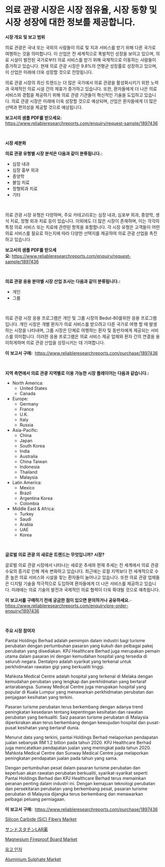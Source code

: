 <p><h1>의료 관광 시장은 시장 점유율, 시장 동향 및 시장 성장에 대한 정보를 제공합니다.</h1></p><p><strong>시장 개요 및 보고 범위</strong></p>
<p><p>의료 관광은 국내 또는 국외의 사람들이 의료 및 치과 서비스를 받기 위해 다른 국가로 여행하는 것을 의미합니다. 이 산업은 전 세계적으로 폭발적인 성장을 보이고 있으며, 의료 시설이 발전된 국가로부터 의료 서비스를 받기 위해 국제적으로 이동하는 사람들이 증가하고 있습니다. 현재 의료 관광 시장은 9.8%의 연평균 성장률로 성장하고 있으며, 이 산업은 미래에 더욱 성장할 것으로 전망됩니다.</p><p>의료 관광 시장의 최신 트렌드는 더 많은 국가에서 의료 관광을 활성화시키기 위한 노력과 국제적인 의료 시설 간의 제휴가 증가하고 있습니다. 또한, 환자들에게 더 나은 의료 서비스와 경험을 제공하기 위해 의료 관광 기관들이 혁신적인 기술을 도입하고 있습니다. 의료 관광 시장은 미래에 더욱 성장할 것으로 예상되며, 산업은 환자들에게 더 많은 선택과 편의성을 제공할 것으로 예상됩니다.</p></p>
<p><strong>보고서의 샘플 PDF를 받으세요:</strong> <a href="https://www.reliableresearchreports.com/enquiry/request-sample/1897436">https://www.reliableresearchreports.com/enquiry/request-sample/1897436</a></p>
<p>&nbsp;</p>
<p><strong>시장 세분화</strong></p>
<p><strong>의료 관광 유형별 시장 분석은 다음과 같이 분류됩니다.:</strong></p>
<p><ul><li>심장 내과</li><li>심장 흉부 외과</li><li>종양학</li><li>불임 치료</li><li>정형외과 치료</li><li>기타</li></ul></p>
<p>&nbsp;</p>
<p><p>의료 관광 시장 유형은 다양하며, 주요 카테고리로는 심장 내과, 심포부 외과, 종양학, 생식 치료, 정형 외과 치료 등이 있습니다. 이외에도 더 많은 시장이 존재하며, 이는 각각의 특정 의료 서비스 또는 치료에 관련된 항목을 포함합니다. 각 시장 유형은 고객들이 어떤 의료 서비스를 필요로 하는지에 따라 다양한 선택지를 제공하여 의료 관광 산업을 촉진하고 있습니다.</p></p>
<p><strong>보고서의 샘플 PDF를 받으세요:</strong>&nbsp;<a href="https://www.reliableresearchreports.com/enquiry/request-sample/1897436">https://www.reliableresearchreports.com/enquiry/request-sample/1897436</a></p>
<p>&nbsp;</p>
<p><strong> 의료 관광 응용 분야별 시장 산업 조사는 다음과 같이 분류됩니다.:</strong></p>
<p><ul><li>개인</li><li>그룹</li></ul></p>
<p>&nbsp;</p>
<p><p>의료 관광 시장 응용 프로그램은 개인 및 그룹 시장의 Bedut-80를위한 응용 프로그램입니다. 개인 시장은 개별 환자가 의료 서비스를 받으려고 다른 국가로 여행 할 때 발생하는 시장을 나타내며, 그룹 시장은 단체로 여행하는 환자 및 동반자에게 제공되는 서비스를 의미합니다. 이러한 응용 프로그램은 의료 서비스 제공 업체와 환자 간의 연결을 용이하게하며 의료 관광 산업을 성장시키는 데 기여합니다.</p></p>
<p><strong>이 보고서 구매:</strong>&nbsp; <a href="https://www.reliableresearchreports.com/purchase/1897436">https://www.reliableresearchreports.com/purchase/1897436</a></p>
<p>&nbsp;</p>
<p><strong>지역 측면에서 의료 관광 지역별로 이용 가능한 시장 플레이어는 다음과 같습니다.:</strong></p>
<p><ul>
    <li>
        North America:
        <ul>
            <li>United States</li>
            <li>Canada</li>
        </ul>
    </li>
    <li>
        Europe:
        <ul>
            <li>Germany</li>
            <li>France</li>
            <li>U.K.</li>
            <li>Italy</li>
            <li>Russia</li>
        </ul>
    </li>
    <li>
        Asia-Pacific:
        <ul>
            <li>China</li>
            <li>Japan</li>
            <li>South Korea</li>
            <li>India</li>
            <li>Australia</li>
            <li>China Taiwan</li>
            <li>Indonesia</li>
            <li>Thailand</li>
            <li>Malaysia</li>
        </ul>
    </li>
    <li>
        Latin America:
        <ul>
            <li>Mexico</li>
            <li>Brazil</li>
            <li>Argentina Korea</li>
            <li>Colombia</li>
        </ul>
    </li>
    <li>
        Middle East & Africa:
        <ul>
            <li>Turkey</li>
            <li>Saudi</li>
            <li>Arabia</li>
            <li>UAE</li>
            <li>Korea</li>
        </ul>
    </li>
    </ul></p>
<p>&nbsp;</p>
<p><strong>글로벌 의료 관광 의 새로운 트렌드는 무엇입니까? 시장?</strong></p>
<p><p>글로벌 의료 관광 시장에서 나타나는 새로운 추세와 현재 추세는 전 세계에서 의료 관광 수요의 증가로 인해 계속 변화하고 있습니다. 최근에는 로컬 지역보다 전 세계적으로 수준 높은 의료 서비스와 시설을 찾는 환자들이 늘어나고 있습니다. 또한 의료 관광 업체들은 디지털 기술을 적극적으로 도입하여 환자들에게 더 나은 서비스를 제공하고 있습니다. 미래에는 의료 기술의 발전과 국제적인 의료 협력이 더욱 확대될 것으로 예측됩니다.</p></p>
<p><strong>이 보고서를 구매하기 전에 궁금한 점이 있으면 문의하거나 공유하세요.</strong>- <a href="https://www.reliableresearchreports.com/enquiry/pre-order-enquiry/1897436">https://www.reliableresearchreports.com/enquiry/pre-order-enquiry/1897436</a></p>
<p>&nbsp;</p>
<p><strong>주요 시장 참여자</strong></p>
<p><p>Pantai Holdings Berhad adalah pemimpin dalam industri bagi turisme perubatan dengan pertumbuhan pasaran yang kukuh dan pelbagai pakej perubatan yang disediakan. KPJ Healthcare Berhad juga merupakan pemain utama dalam pasaran ini dengan kemudahan hospital yang tersedia di seluruh negara. Dentalpro adalah syarikat yang terkenal untuk perkhidmatan rawatan gigi yang berkualiti tinggi.</p><p>Mahkota Medical Centre adalah hospital yang terkenal di Melaka dengan kemudahan perubatan yang lengkap dan perkhidmatan yang bertaraf antarabangsa. Sunway Medical Centre juga merupakan hospital yang popular di Kuala Lumpur yang menawarkan perkhidmatan perubatan dan penjagaan kesihatan yang terkini.</p><p>Pasaran turisme perubatan terus berkembang dengan adanya trend peningkatan kesedaran tentang kepentingan kesihatan dan rawatan perubatan yang berkualiti. Saiz pasaran turisme perubatan di Malaysia diperkirakan akan terus berkembang dengan kewujudan hospital dan pusat-pusat kesihatan yang bertaraf dunia.</p><p>Menurut data yang terkini, pantai Holdings Berhad melaporkan pendapatan jualan sebanyak RM 1.2 billion pada tahun 2020. KPJ Healthcare Berhad juga mencatatkan pendapatan jualan yang meningkat pada tahun 2020. Mahkota Medical Centre dan Sunway Medical Centre juga melaporkan peningkatan pendapatan jualan pada tahun yang sama.</p><p>Dengan pertumbuhan pesat dalam pasaran turisme perubatan dan keperluan akan rawatan perubatan berkualiti, syarikat-syarikat seperti Pantai Holdings Berhad dan KPJ Healthcare Berhad terus memainkan peranan penting dalam industri ini. Dengan kemajuan teknologi perubatan dan persekitaran perubatan yang berkembang pesat, pasaran turisme perubatan di Malaysia dijangka terus berkembang dan menawarkan pelbagai peluang perniagaan.</p></p>
<p><strong>이 보고서 구매:</strong>&nbsp;&nbsp;<a href="https://www.reliableresearchreports.com/purchase/1897436">https://www.reliableresearchreports.com/purchase/1897436</a></p>
<p><p><a href="https://issuu.com/reportprime-2/docs/silicon-carbide-sic-fibers-market-size-2030.pptx">Silicon Carbide (SiC) Fibers Market</a></p><p><a href="https://github.com/xnljig2898992/Market-Research-Report-List-1/blob/main/3133358193394.md">サンドスタチンLAR薬</a></p><p><a href="https://github.com/jhcraigie/Market-Research-Report-List-2/blob/main/magnesium-fireproof-board-market.md">Magnesium Fireproof Board Market</a></p><p><a href="https://github.com/trmesnao7959541/Market-Research-Report-List-1/blob/main/9511658193178.md">응고 인자</a></p><p><a href="https://github.com/PeterParrish5/Market-Research-Report-List-3/blob/main/aluminium-sulphate-market.md">Aluminium Sulphate Market</a></p></p>

